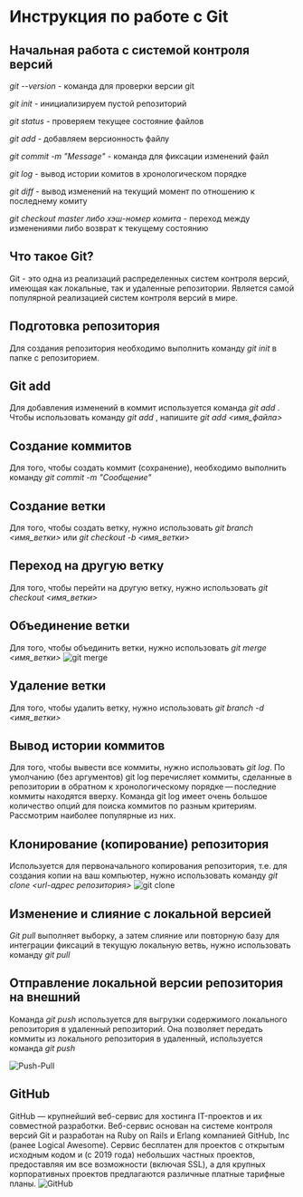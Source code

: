 # Инструкция по работе с Git

## Начальная работа с системой контроля версий

*git --version* - команда для проверки версии git

*git init* - инициализируем пустой репозиторий

*git status* - проверяем текущее состояние файлов

*git add* - добавляем версионность файлу

*git commit -m "Message"* - команда для фиксации изменений файл

*git log* - вывод истории комитов в хронологическом порядке

*git diff* - вывод изменений на текущий момент по отношению к последнему комиту

*git checkout master либо хэш-номер комита* - переход между изменениями либо возврат к текущему состоянию

##  Что такое Git?

Git - это одна из реализаций распределенных систем контроля версий, имеющая как локальные, так и удаленные репозитории. Является самой популярной реализацией систем контроля версий в мире. 

## Подготовка репозитория

Для создания репозитория необходимо выполнить команду *git init* в папке с репозиторием.

## Git add

Для добавления изменений в коммит используется команда *git add* . Чтобы использовать команду *git add* , напишите *git add <имя_файла>*

## Создание коммитов

Для того, чтобы создать коммит (сохранение), необходимо выполнить команду *git commit -m "Сообщение"*

## Создание ветки

Для того, чтобы создать ветку, нужно использовать *git branch <имя_ветки>* или *git checkout -b <имя_ветки>*

## Переход на другую ветку 

Для того, чтобы перейти на другую ветку, нужно использовать *git checkout <имя_ветки>*

## Объединение ветки

Для того, чтобы объединить ветки, нужно использовать *git merge <имя_ветки>*
![git merge](merge.png)

## Удаление ветки

Для того, чтобы удалить ветку, нужно использовать *git branch -d <имя_ветки>*


## Вывод истории коммитов

Для того, чтобы вывести все коммиты, нужно использовать *git log*. По умолчанию (без аргументов) git log перечисляет коммиты, сделанные в репозитории в обратном к хронологическому порядке — последние коммиты находятся вверху. Команда git log имеет очень большое количество опций для поиска коммитов по разным критериям. Рассмотрим наиболее популярные из них.

## Клонирование (копирование) репозитория 

Используется для первоначального копирования репозитория, т.е. для создания копии на ваш компьютер, нужно использовать команду *git clone <url-адрес репозитория>*
![git clone](clone.png)

## Изменение и слияние с локальной версией

*Git pull* выполняет выборку, а затем слияние или повторную базу для интеграции фиксаций в текущую локальную ветвь, нужно использовать команду *git pull*

## Отправление локальной версии репозитория на внешний

Команда *git push* используется для выгрузки содержимого локального репозитория в удаленный репозиторий. Она позволяет передать коммиты из локального репозитория в удаленный, используется команда *git push*

![Push-Pull](push-pull.webp)

## GitHub

GitHub — крупнейший веб-сервис для хостинга IT-проектов и их совместной разработки. Веб-сервис основан на системе контроля версий Git и разработан на Ruby on Rails и Erlang компанией GitHub, Inc (ранее Logical Awesome). Сервис бесплатен для проектов с открытым исходным кодом и (с 2019 года) небольших частных проектов, предоставляя им все возможности (включая SSL), а для крупных корпоративных проектов предлагаются различные платные тарифные планы.
![GitHub](GitHub.jpeg)